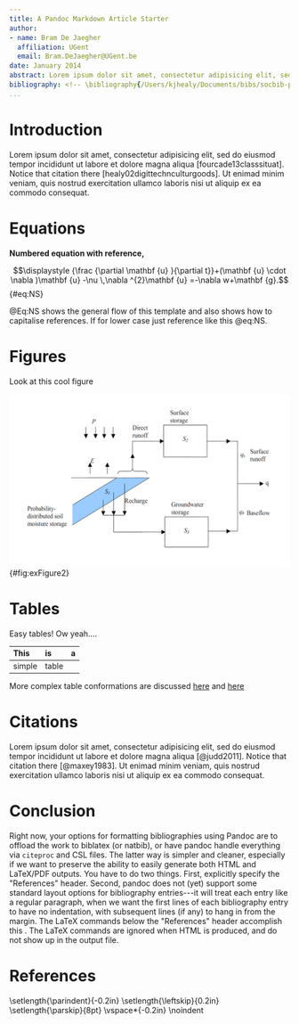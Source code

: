 ```yaml
---
title: A Pandoc Markdown Article Starter
author:
- name: Bram De Jaegher
  affiliation: UGent
  email: Bram.DeJaegher@UGent.be
date: January 2014
abstract: Lorem ipsum dolor sit amet, consectetur adipisicing elit, sed do eiusmod tempor incididunt ut labore et dolore magna aliqua. Ut enimad minim veniam, quis nostrud exercitation ullamco laboris nisi ut aliquip ex ea commodo consequat. Duis aute irure dolor in reprehenderit in voluptate velit esse cillum dolore eu fugiat nulla pariatur. Excepteur sint occaecat cupidatat non proident, sunt in culpa qui officia deserunt mollit anim id est laborum.
bibliography: <!-- \bibliography{/Users/kjhealy/Documents/bibs/socbib-pandoc.bib} This is a hack for Emacs users so that RefTeX knows where your bibfile is, and you can use RefTeX citation completion in your .md files. -->
...
```


# Introduction
Lorem ipsum dolor sit amet, consectetur adipisicing elit, sed do eiusmod tempor incididunt ut labore et dolore magna aliqua [fourcade13classsituat]. Notice that citation there [healy02digittechnculturgoods]. Ut enimad minim veniam, quis nostrud exercitation ullamco laboris nisi ut aliquip ex ea commodo consequat.

# Equations

**Numbered equation with reference,**

 $$\displaystyle {\frac {\partial \mathbf {u} }{\partial t}}+(\mathbf {u} \cdot \nabla )\mathbf {u} -\nu \,\nabla ^{2}\mathbf {u} =-\nabla w+\mathbf {g}.$$ {#eq:NS}

@Eq:NS shows the general flow of this template and also shows how to capitalise references. If for lower case just reference like this @eq:NS.

# Figures
Look at this cool figure

![Modelling is cool!](figs/example.png){#fig:exFigure2}


# Tables
Easy tables! Ow yeah....

| This     | is     | a      |
| :------------- | :------------- | :------------- |
| simple       | table     |  |

More complex table conformations are discussed [here](https://pandoc.org/MANUAL.html#tables) and [here](https://rapporter.github.io/pander/pandoc_table.html)


# Citations
Lorem ipsum dolor sit amet, consectetur adipisicing elit, sed do eiusmod tempor incididunt ut labore et dolore magna aliqua [@judd2011]. Notice that citation there [@maxey1983]. Ut enimad minim veniam, quis nostrud exercitation ullamco laboris nisi ut aliquip ex ea commodo consequat.


# Conclusion
Right now, your options for formatting bibliographies using Pandoc are to offload the work to biblatex (or natbib), or have pandoc handle everything via `citeproc` and CSL files. The latter way is simpler and cleaner, especially if we want to preserve the ability to easily generate both HTML and LaTeX/PDF outputs. You have to do two things. First, explicitly specify the "References" header. Second, pandoc does not (yet) support some standard layout options for bibliography entries---it will treat each entry like a regular paragraph, when we want the first lines of each bibliography entry to have no indentation, with subsequent lines (if any) to hang in from the margin. The LaTeX commands below the "References" header accomplish this . The LaTeX commands are ignored when HTML is produced, and do not show up in the output file.

# References
\setlength{\parindent}{-0.2in}
\setlength{\leftskip}{0.2in}
\setlength{\parskip}{8pt}
\vspace*{-0.2in}
\noindent
